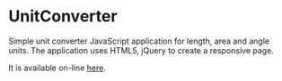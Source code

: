 # UnitConverter
Simple unit converter JavaScript application for length, area and angle units. The application uses HTML5, jQuery to create a
responsive page.

It is available on-line [here](http://www.agt.bme.hu/on_line/UnitConverter.html).

